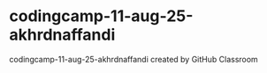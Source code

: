 # codingcamp-11-aug-25-akhrdnaffandi
codingcamp-11-aug-25-akhrdnaffandi created by GitHub Classroom
